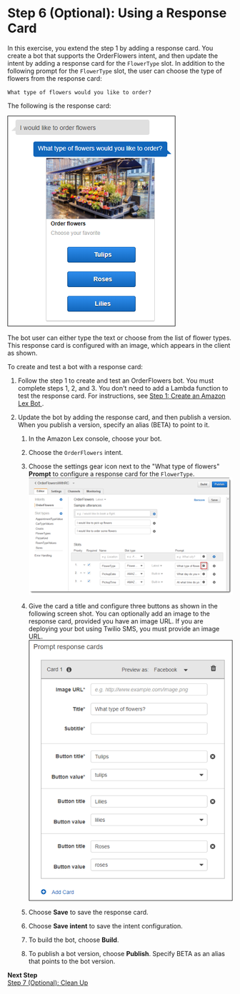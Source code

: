 # Step 6 \(Optional\): Using a Response Card

In this exercise, you extend the step 1 by adding a response card\. You create a bot that supports the OrderFlowers intent, and then update the intent by adding a response card for the `FlowerType` slot\. In addition to the following prompt for the `FlowerType` slot, the user can choose the type of flowers from the response card:

```
What type of flowers would you like to order?
```

The following is the response card:

![\[\]](../images/resp-card-example-10a.png)

The bot user can either type the text or choose from the list of flower types\. This response card is configured with an image, which appears in the client as shown\.

To create and test a bot with a response card:

1. Follow the step 1 to create and test an OrderFlowers bot\. You must complete steps 1, 2, and 3\. You don't need to add a Lambda function to test the response card\. For instructions, see [Step 1: Create an Amazon Lex Bot ](ex1-step1.md)\.

1. Update the bot by adding the response card, and then publish a version\. When you publish a version, specify an alias \(BETA\) to point to it\. 

   1. In the Amazon Lex console, choose your bot\.

   1. Choose the `OrderFlowers` intent\. 

   1. Choose the settings gear icon next to the "What type of flowers" **Prompt** to configure a response card for the `FlowerType`\.  
![\[\]](../images/resp-card-example-30.png)

   1. Give the card a title and configure three buttons as shown in the following screen shot\. You can optionally add an image to the response card, provided you have an image URL\. If you are deploying your bot using Twilio SMS, you must provide an image URL\.  
![\[\]](../images/resp-card-example-20a.png)

   1. Choose **Save** to save the response card\.

   1. Choose **Save intent** to save the intent configuration\.

   1. To build the bot, choose **Build**\.

   1. To publish a bot version, choose **Publish**\. Specify BETA as an alias that points to the bot version\.
   
**Next Step**  
[Step 7 \(Optional\): Clean Up](ex1-step7.md)